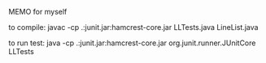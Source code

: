 MEMO for myself

to compile:
javac -cp .:junit.jar:hamcrest-core.jar LLTests.java LineList.java

to run test:
java -cp .:junit.jar:hamcrest-core.jar org.junit.runner.JUnitCore LLTests


